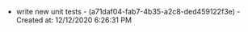 * write new unit tests - (a71daf04-fab7-4b35-a2c8-ded459122f3e) - Created at: 12/12/2020 6:26:31 PM 
